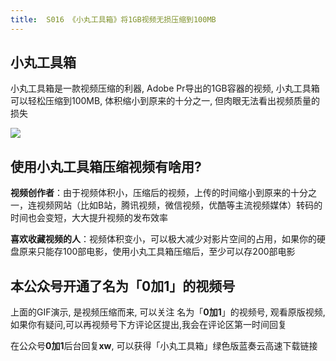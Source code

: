 ```yaml
---
title:  S016 《小丸工具箱》将1GB视频无损压缩到100MB
---
```


## 小丸工具箱

小丸工具箱是一款视频压缩的利器, Adobe Pr导出的1GB容器的视频, 小丸工具箱可以轻松压缩到100MB, 体积缩小到原来的十分之一, 但肉眼无法看出视频质量的损失

![](https://www.v2fy.com/asset/soft-000016-xiaowan/00xiaow.gif)


## 使用小丸工具箱压缩视频有啥用?

**视频创作者**：由于视频体积小，压缩后的视频，上传的时间缩小到原来的十分之一，连视频网站（比如B站，腾讯视频，微信视频，优酷等主流视频媒体）转码的时间也会变短，大大提升视频的发布效率

**喜欢收藏视频的人**：视频体积变小，可以极大减少对影片空间的占用，如果你的硬盘原来只能存100部电影，使用小丸工具箱压缩后，至少可以存200部电影



## 本公众号开通了名为「0加1」的视频号

上面的GIF演示, 是视频压缩而来, 可以关注 名为「**0加1**」的视频号, 观看原版视频, 如果你有疑问,可以再视频号下方评论区提出,我会在评论区第一时间回复


在公众号**0加1**后台回复**xw**, 可以获得「小丸工具箱」绿色版蓝奏云高速下载链接